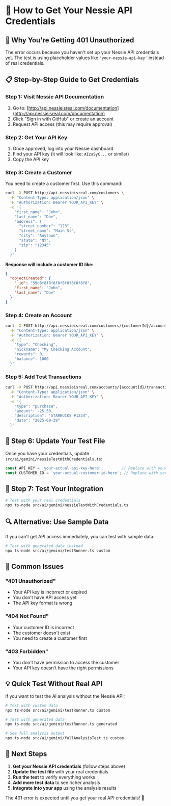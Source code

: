 # 🔑 How to Get Your Nessie API Credentials

## 🎯 **Why You're Getting 401 Unauthorized**

The error occurs because you haven't set up your Nessie API credentials yet. The test is using placeholder values like `'your-nessie-api-key'` instead of real credentials.

## 📋 **Step-by-Step Guide to Get Credentials**

### **Step 1: Visit Nessie API Documentation**
1. Go to: [http://api.nessieisreal.com/documentation](http://api.nessieisreal.com/documentation)
2. Click "Sign in with GitHub" or create an account
3. Request API access (this may require approval)

### **Step 2: Get Your API Key**
1. Once approved, log into your Nessie dashboard
2. Find your API key (it will look like: `AIzaSyC...` or similar)
3. Copy the API key

### **Step 3: Create a Customer**
You need to create a customer first. Use this command:

```bash
curl -X POST http://api.nessieisreal.com/customers \
  -H "Content-Type: application/json" \
  -H "Authorization: Bearer YOUR_API_KEY" \
  -d '{
    "first_name": "John",
    "last_name": "Doe",
    "address": {
      "street_number": "123",
      "street_name": "Main St",
      "city": "Anytown",
      "state": "NY",
      "zip": "12345"
    }
  }'
```

**Response will include a customer ID like:**
```json
{
  "objectCreated": {
    "_id": "59d8f8f8f8f8f8f8f8f8f8f8",
    "first_name": "John",
    "last_name": "Doe"
  }
}
```

### **Step 4: Create an Account**
```bash
curl -X POST http://api.nessieisreal.com/customers/{customerId}/accounts \
  -H "Content-Type: application/json" \
  -H "Authorization: Bearer YOUR_API_KEY" \
  -d '{
    "type": "Checking",
    "nickname": "My Checking Account",
    "rewards": 0,
    "balance": 1000
  }'
```

### **Step 5: Add Test Transactions**
```bash
curl -X POST http://api.nessieisreal.com/accounts/{accountId}/transactions \
  -H "Content-Type: application/json" \
  -H "Authorization: Bearer YOUR_API_KEY" \
  -d '{
    "type": "purchase",
    "amount": -25.50,
    "description": "STARBUCKS #1234",
    "date": "2025-09-29"
  }'
```

## 🔧 **Step 6: Update Your Test File**

Once you have your credentials, update `src/ai/gemini/nessieTestWithCredentials.ts`:

```typescript
const API_KEY = 'your-actual-api-key-here';        // Replace with your real API key
const CUSTOMER_ID = 'your-actual-customer-id-here'; // Replace with your customer ID
```

## 🧪 **Step 7: Test Your Integration**

```bash
# Test with your real credentials
npx ts-node src/ai/gemini/nessieTestWithCredentials.ts
```

## 🔍 **Alternative: Use Sample Data**

If you can't get API access immediately, you can test with sample data:

```bash
# Test with generated data instead
npx ts-node src/ai/gemini/testRunner.ts custom
```

## 🚨 **Common Issues**

### **"401 Unauthorized"**
- Your API key is incorrect or expired
- You don't have API access yet
- The API key format is wrong

### **"404 Not Found"**
- Your customer ID is incorrect
- The customer doesn't exist
- You need to create a customer first

### **"403 Forbidden"**
- You don't have permission to access the customer
- Your API key doesn't have the right permissions

## 💡 **Quick Test Without Real API**

If you want to test the AI analysis without the Nessie API:

```bash
# Test with custom data
npx ts-node src/ai/gemini/testRunner.ts custom

# Test with generated data
npx ts-node src/ai/gemini/testRunner.ts generated

# See full analysis output
npx ts-node src/ai/gemini/fullAnalysisTest.ts custom
```

## 🎯 **Next Steps**

1. **Get your Nessie API credentials** (follow steps above)
2. **Update the test file** with your real credentials
3. **Run the test** to verify everything works
4. **Add more test data** to see richer analysis
5. **Integrate into your app** using the analysis results

The 401 error is expected until you get your real API credentials! 🚀
